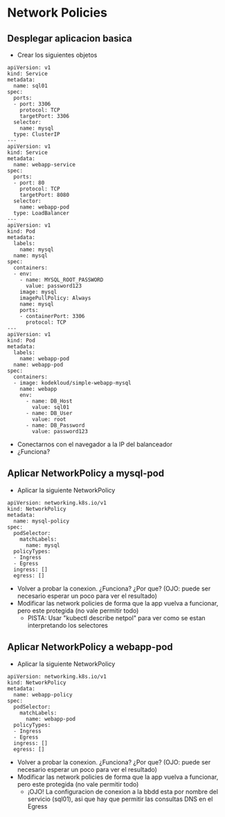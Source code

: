 # Network Policies

## Desplegar aplicacion basica

  * Crear los siguientes objetos

```
apiVersion: v1
kind: Service
metadata:
  name: sql01
spec:
  ports:
  - port: 3306
    protocol: TCP
    targetPort: 3306
  selector:
    name: mysql
  type: ClusterIP
---
apiVersion: v1
kind: Service
metadata:
  name: webapp-service
spec:
  ports:
  - port: 80
    protocol: TCP
    targetPort: 8080
  selector:
    name: webapp-pod
  type: LoadBalancer
---
apiVersion: v1
kind: Pod
metadata:
  labels:
    name: mysql
  name: mysql
spec:
  containers:
  - env:
    - name: MYSQL_ROOT_PASSWORD
      value: password123
    image: mysql
    imagePullPolicy: Always
    name: mysql
    ports:
    - containerPort: 3306
      protocol: TCP
---
apiVersion: v1
kind: Pod
metadata:
  labels:
    name: webapp-pod
  name: webapp-pod
spec:
  containers:
  - image: kodekloud/simple-webapp-mysql
    name: webapp
    env:
      - name: DB_Host
        value: sql01
      - name: DB_User
        value: root
      - name: DB_Password
        value: password123
```

  * Conectarnos con el navegador a la IP del balanceador
  * ¿Funciona?

## Aplicar NetworkPolicy a mysql-pod

  * Aplicar la siguiente NetworkPolicy

```
apiVersion: networking.k8s.io/v1
kind: NetworkPolicy
metadata:
  name: mysql-policy
spec:
  podSelector:
    matchLabels:
      name: mysql
  policyTypes:
  - Ingress
  - Egress
  ingress: []
  egress: []
```

  * Volver a probar la conexion. ¿Funciona? ¿Por que? (OJO: puede ser necesario esperar un poco para ver el resultado)
  * Modificar las network policies de forma que la app vuelva a funcionar, pero este protegida (no vale permitir todo)
    * PISTA: Usar "kubectl describe netpol" para ver como se estan interpretando los selectores

## Aplicar NetworkPolicy a webapp-pod

  * Aplicar la siguiente NetworkPolicy

```
apiVersion: networking.k8s.io/v1
kind: NetworkPolicy
metadata:
  name: webapp-policy
spec:
  podSelector:
    matchLabels:
      name: webapp-pod
  policyTypes:
  - Ingress
  - Egress
  ingress: []
  egress: []
```

  * Volver a probar la conexion. ¿Funciona? ¿Por que? (OJO: puede ser necesario esperar un poco para ver el resultado)
  * Modificar las network policies de forma que la app vuelva a funcionar, pero este protegida (no vale permitir todo)
    * ¡OJO! La configuracion de conexion a la bbdd esta por nombre del servicio (sql01), asi que hay que permitir las consultas DNS en el Egress

